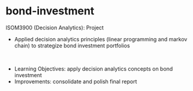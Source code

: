 # bond-investment

ISOM3900 (Decision Analytics): Project
- Applied decision analytics principles (linear programming and markov chain) to strategize bond investment portfolios

<br>

- Learning Objectives: apply decision analytics concepts on bond investment
- Improvements: consolidate and polish final report
 
